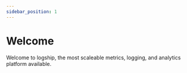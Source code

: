 ```yaml
---
sidebar_position: 1
---
```


# Welcome

Welcome to logship, the most scaleable metrics, logging, and analytics platform available.